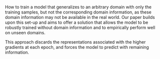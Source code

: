 
How to train a model that generalizes to an arbitrary domain with only the training samples, but not the corresponding domain information, as these domain information may not be available in the real world. Our paper builds upon this set-up and aims to offer a solution that allows the model to be robustly trained without domain information and to empirically perform well on unseen domains.   

This approach discards the representations associated with the higher gradients at each epoch, and forces the model to predict with remaining information.